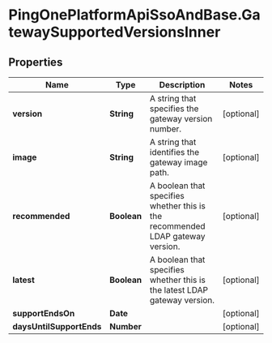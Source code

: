 # PingOnePlatformApiSsoAndBase.GatewaySupportedVersionsInner

## Properties

Name | Type | Description | Notes
------------ | ------------- | ------------- | -------------
**version** | **String** | A string that specifies the gateway version number. | [optional] 
**image** | **String** | A string that identifies the gateway image path. | [optional] 
**recommended** | **Boolean** | A boolean that specifies whether this is the recommended LDAP gateway version. | [optional] 
**latest** | **Boolean** | A boolean that specifies whether this is the latest LDAP gateway version. | [optional] 
**supportEndsOn** | **Date** |  | [optional] 
**daysUntilSupportEnds** | **Number** |  | [optional] 


